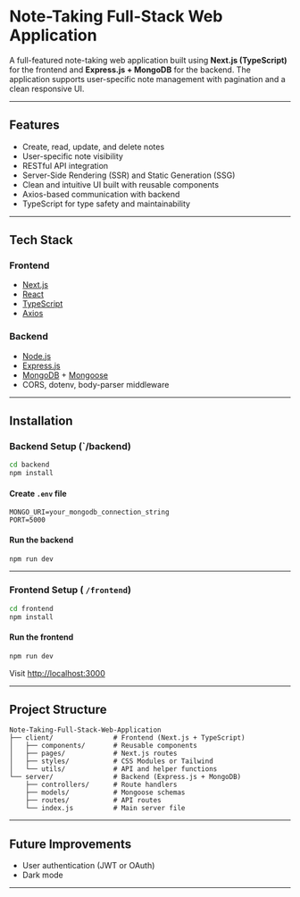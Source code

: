 #  Note-Taking Full-Stack Web Application

A full-featured note-taking web application built using **Next.js (TypeScript)** for the frontend and **Express.js + MongoDB** for the backend. The application supports user-specific note management with pagination and a clean responsive UI.

---

##  Features

-  Create, read, update, and delete notes
-  User-specific note visibility
-  RESTful API integration
-  Server-Side Rendering (SSR) and Static Generation (SSG)
-  Clean and intuitive UI built with reusable components
-  Axios-based communication with backend
-  TypeScript for type safety and maintainability

---

##  Tech Stack

### Frontend
- [Next.js](https://nextjs.org/)
- [React](https://reactjs.org/)
- [TypeScript](https://www.typescriptlang.org/)
- [Axios](https://axios-http.com/)

### Backend
- [Node.js](https://nodejs.org/)
- [Express.js](https://expressjs.com/)
- [MongoDB](https://www.mongodb.com/) + [Mongoose](https://mongoosejs.com/)
- CORS, dotenv, body-parser middleware

---

## Installation

### Backend Setup (`/backend)

```bash
cd backend
npm install
```

#### Create `.env` file

```env
MONGO_URI=your_mongodb_connection_string
PORT=5000
```

#### Run the backend

```bash
npm run dev
```

---

### Frontend Setup ( `/frontend`)

```bash
cd frontend
npm install
```

#### Run the frontend

```bash
npm run dev
```

Visit [http://localhost:3000](http://localhost:3000)

---

## Project Structure

```
Note-Taking-Full-Stack-Web-Application
├── client/               # Frontend (Next.js + TypeScript)
│   ├── components/       # Reusable components
│   ├── pages/            # Next.js routes
│   ├── styles/           # CSS Modules or Tailwind
│   └── utils/            # API and helper functions
└── server/               # Backend (Express.js + MongoDB)
    ├── controllers/      # Route handlers
    ├── models/           # Mongoose schemas
    ├── routes/           # API routes
    └── index.js          # Main server file
```

---

## Future Improvements

- User authentication (JWT or OAuth)
- Dark mode

---
